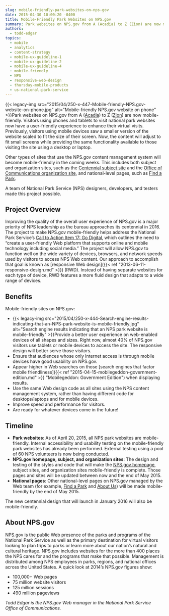 ```yaml
---
slug: mobile-friendly-park-websites-on-nps-gov
date: 2015-04-30 10:00:20 -0400
title: Mobile-Friendly Park Websites on NPS.gov
summary: Park websites on NPS.gov from A (Acadia) to Z (Zion) are now mobile-friendly. Visitors using phones and tablets to visit national park websites now have a user-friendly experience to enhance their virtual visits. Previously, visitors using mobile devices saw a smaller version of the website scaled to
authors:
  - todd-edgar
topics:
  - mobile
  - analytics
  - content-strategy
  - mobile-ux-guideline-1
  - mobile-ux-guideline-2
  - mobile-ux-guideline-4
  - mobile-friendly
  - NPS
  - responsive-web-design
  - thursday-mobile-products
  - us-national-park-service
---
```


{{< legacy-img src="2015/04/250-x-447-Mobile-friendly-NPS.gov-website-on-phone.jpg" alt="Mobile-friendly NPS.gov website on phone" >}}Park websites on NPS.gov from A ([Acadia](http://www.nps.gov/acad/index.htm)) to Z ([Zion](http://www.nps.gov/zion/index.htm)) are now mobile-friendly. Visitors using phones and tablets to visit national park websites now have a user-friendly experience to enhance their virtual visits. Previously, visitors using mobile devices saw a smaller version of the website scaled to fit the size of their screen. Now, the content will adjust to fit small screens while providing the same functionality available to those visiting the site using a desktop or laptop.

Other types of sites that use the NPS.gov content management system will become mobile-friendly in the coming weeks. This includes both subject and organization sites, such as the [Centennial subject site](http://www.nps.gov/subjects/centennial/index.htm) and the [Office of Communications organization site](http://www.nps.gov/orgs/1207/index.htm), and national-level pages, such as [Find a Park](http://www.nps.gov/findapark/index.htm).

A team of National Park Service (NPS) designers, developers, and testers made this project possible.

## Project Overview

Improving the quality of the overall user experience of NPS.gov is a major priority of NPS leadership as the bureau approaches its centennial in 2016. The project to make NPS.gov mobile-friendly helps address the National Park Service’s [Call to Action Item 17: Go Digital](http://www.nps.gov/calltoaction/), which outlines the need to “create a user-friendly Web platform that supports online and mobile technology including social media.” The project will allow NPS.gov to function well on the wide variety of devices, browsers, and network speeds used by visitors to access NPS Web content. Our approach to accomplish that goal is known as [responsive Web design]({{< ref "2013-06-11-responsive-design.md" >}}) (RWD). Instead of having separate websites for each type of device, RWD features a more fluid design that adapts to a wide range of devices.

## Benefits

Mobile-friendly sites on NPS.gov:

  * {{< legacy-img src="2015/04/250-x-444-Search-engine-results-indicating-that-an-NPS-park-website-is-mobile-friendly.jpg" alt="Search engine results indicating that an NPS park website is mobile-friendly" >}}Provide a better user experience on web-enabled devices of all shapes and sizes. Right now, almost 40% of NPS.gov visitors use tablets or mobile devices to access the site. The responsive design will better serve those visitors.
  * Ensure that audiences whose only Internet access is through mobile devices have good usability on NPS.gov.
  * Appear higher in Web searches on those [search engines that factor mobile friendliness]({{< ref "2015-04-15-mobilegeddon-government-edition.md" >}} "Mobilegeddon: Government Edition") when displaying results.
  * Use the same Web design code as all sites using the NPS content management system, rather than having different code for desktops/laptops and for mobile devices.
  * Improve speed and performance for visitors.
  * Are ready for whatever devices come in the future!

## Timeline

  * **Park websites**: As of April 20, 2015, all NPS park websites are mobile-friendly. Internal accessibility and usability testing on the mobile-friendly park websites has already been performed. External testing using a pool of 60 NPS volunteers is now being conducted.
  * **NPS.gov homepage, subject, and organization sites**: The design and testing of the styles and code that will make the [NPS.gov homepage](http://www.nps.gov/index.htm), subject sites, and organization sites mobile-friendly is complete. Those pages and sites will be updated between now and the end of May 2015.
  * **National pages**: Other national-level pages on NPS.gov managed by the Web team (for example, [Find a Park](http://www.nps.gov/findapark/index.htm) and [About Us](http://www.nps.gov/aboutus/index.htm)) will be made mobile-friendly by the end of May 2015.

The new centennial design that will launch in January 2016 will also be mobile-friendly.

## About NPS.gov

NPS.gov is the public Web presence of the parks and programs of the National Park Service as well as the primary destination for virtual visitors looking to plan trips to parks or learn more about our nation’s natural and cultural heritage. NPS.gov includes websites for the more than 400 places the NPS cares for and the programs that make that possible. Management is distributed among NPS employees in parks, regions, and national offices across the United States. A quick look at 2014’s NPS.gov figures show:

  * 100,000+ Web pages
  * 75 million website visitors
  * 125 million sessions
  * 490 million pageviews

_Todd Edgar is the NPS.gov Web manager in the National Park Service Office of Communications._